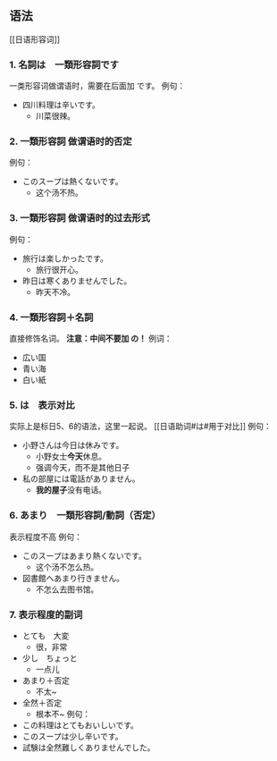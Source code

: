## 语法
[[日语形容词]]
### 1. 名詞は　一類形容詞です
一类形容词做谓语时，需要在后面加 です。
例句：
- 四川料理は辛いです。
	- 川菜很辣。
### 2. 一類形容詞 做谓语时的否定
例句：
- このスープは熱くないです。
	- 这个汤不热。
### 3. 一類形容詞 做谓语时的过去形式
例句：
- 旅行は楽しかったです。
	- 旅行很开心。
- 昨日は寒くありませんでした。
	- 昨天不冷。
### 4. 一類形容詞＋名詞
直接修饰名词。
**注意：中间不要加 の！**
例词：
- 広い国
- 青い海
- 白い紙
### 5. は　表示对比
实际上是标日5、6的语法，这里一起说。
[[日语助词#は#用于对比]]
例句：
- 小野さんは今日は休みです。
	- 小野女士**今天**休息。
	- 强调今天，而不是其他日子
- 私の部屋には電話がありません。
	- **我的屋子**没有电话。
### 6. あまり　一類形容詞/動詞（否定）
表示程度不高
例句：
- このスープはあまり熱くないです。
	- 这个汤不怎么热。
- 図書館へあまり行きません。
	- 不怎么去图书馆。
### 7. 表示程度的副词
- とても　大変
	- 很，非常
- 少し　ちょっと
	- 一点儿
- あまり＋否定
	- 不太~
- 全然＋否定
	- 根本不~
例句：
- この料理はとてもおいしいです。
- このスープは少し辛いです。
- 試験は全然難しくありませんでした。